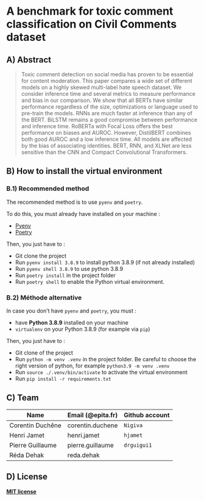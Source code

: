 # A benchmark for toxic comment classification on Civil Comments dataset

## A) Abstract
> Toxic comment detection on social media has proven to be essential for content moderation. This paper compares a wide set of different models on a highly skewed multi-label hate speech dataset. We consider inference time and several metrics to measure performance and bias in our comparison. We show that all BERTs have similar performance regardless of the size, optimizations or language used to pre-train the models. RNNs are much faster at inference than any of the BERT. BiLSTM remains a good compromise between performance and inference time. RoBERTa with Focal Loss offers the best performance on biases and AUROC. However, DistilBERT combines both good AUROC and a low inference time. All models are affected by the bias of associating identities. BERT, RNN, and XLNet are less sensitive than the CNN and Compact Convolutional Transformers.

## B) How to install the virtual environment
### B.1) Recommended method
The recommended method is to use `pyenv` and `poetry`.

To do this, you must already have installed on your machine :
* [Pyenv](https://github.com/pyenv/pyenv)
* [Poetry](https://python-poetry.org/)

Then, you just have to :
* Git clone the project
* Run `pyenv install 3.8.9` to install python 3.8.9 (if not already installed)
* Run `pyenv shell 3.8.9` to use python 3.8.9
* Run `poetry install` in the project folder
* Run `poetry shell` to enable the Python virtual environment.

### B.2) Méthode alternative
In case you don't have `pyenv` and `poetry`, you must :
* have **Python 3.8.9** installed on your machine
* `virtualenv` on your Python 3.8.9 (for example via `pip`)

Then, you just have to :
* Git clone of the project
* Run `python -m venv .venv` in the project folder. Be careful to choose the right version of python, for example `python3.9 -m venv .venv`
* Run `source ./.venv/bin/activate` to activate the virtual environment
* Run `pip install -r requirements.txt`

## C) Team

| Name             | Email (@epita.fr)         | Github account |
| ---------------- | ------------------------- | -------------- |
| Corentin Duchêne | corentin.duchene          | `Nigiva`       |
| Henri Jamet      | henri.jamet               | `hjamet`       |
| Pierre Guillaume | pierre.guillaume          | `drguigui1`    |
| Réda Dehak       | reda.dehak                |                |


## D) License

[**MIT license**](opensource.org/licenses/mit-license.php)
